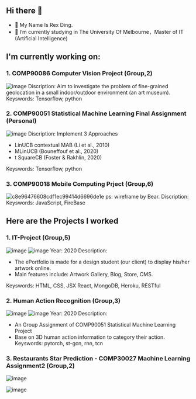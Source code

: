 ## Hi there 👋
- 🌱 My Name Is Rex Ding.
- 🔭 I’m currently studying in The University Of Melbourne，Master of IT (Artificial Intelligence)

## I'm currently working on:
### 1. COMP90086 Computer Vision Project (Group,2)
![image](https://user-images.githubusercontent.com/48665115/134942706-44c5cbf6-ca37-4df0-b29a-8a59fb542671.png)
Discription: Aim to investigate the problem of fine-grained geolocation in a small indoor/outdoor environment (an art museum).
Keyswords: Tensorflow, python
### 2. COMP90051 Statistical Machine Learning Final Assignment (Personal)
![image](https://user-images.githubusercontent.com/48665115/134942828-20ad82b6-b654-471a-b094-837ccce74d82.png)
Discription: Implement 3 Approaches
* LinUCB contextual MAB (Li et al., 2010)
* MLinUCB (Bouneffouf et al., 2020)
* t SquareCB (Foster & Rakhlin, 2020)

Keyswords: Tensorflow, python
### 3. COMP90018 Mobile Computing Prject (Group,6)
![c8e96476608cdf1ec99414d6696de1e](https://user-images.githubusercontent.com/48665115/134943515-a1daf39d-f289-4afd-8bcf-c9dc5c814c8c.jpg)
ps: wireframe by Bear.
Discription: 
Keyswords: JavaScript, FireBase

## Here are the Projects I worked

### 1. IT-Project (Group,5)
![image](https://user-images.githubusercontent.com/48665115/134944451-91a7f7f4-866e-4c4b-bf2e-7255e610e69d.png)
![image](https://user-images.githubusercontent.com/48665115/134945009-b90d1578-7cd3-4e6d-bad7-e49ef7eac516.png)
Year: 2020
Description:
* The ePortfolio is made for a design student (our client) to display his/her artwork online.
* Main features include: Artwork Gallery, Blog, Store, CMS.

Keyswords: HTML, CSS, JSX React, MongoDB, Heroku, RESTful

### 2. Human Action Recognition (Group,3)
![image](https://user-images.githubusercontent.com/48665115/134945324-2548b8f9-ba66-4db7-9be4-b5cbf8db1304.png)
![image](https://user-images.githubusercontent.com/48665115/134945746-dcb78106-59ee-4a32-bc92-4735c4453bfd.png)
Year: 2020
Description:
* An Group Assignment of COMP90051 Statistical Machine Learning Project
* Base on 3D human action information to category their action.
Keyswords: pytorch, st-gcn, rnn, tcn

### 3. Restaurants Star Prediction - COMP30027 Machine Learning Assignment2 (Group,2)
![image](https://user-images.githubusercontent.com/48665115/134947202-1192bc58-b63e-4c82-ad7e-b0167a250c44.png)

![image](https://user-images.githubusercontent.com/48665115/134946791-71dc817f-439e-4a26-b8ad-b6714ccc02e1.png)
